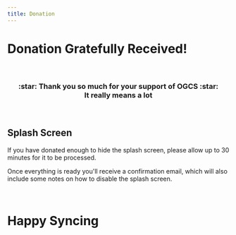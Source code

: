 ```yaml
---
title: Donation
---
```

# Donation Gratefully Received!

<p>&nbsp;</p>
<div align="center">
  <h3 class="sans-bullet">:star: Thank you <b>so much</b> for your support of OGCS :star:
  <br/>
  It really means a lot
  </h3>
</div>

<br/>

## Splash Screen
If you have donated enough to hide the splash screen, please allow up to 30 minutes for it to be processed. 

Once everything is ready you'll receive a confirmation email, which will also include some notes on how to disable the splash screen.

<p>&nbsp;</p>

# Happy Syncing
